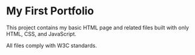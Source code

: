 # My First Portfolio

This project contains my basic HTML page and related files built with only HTML, CSS, and JavaScript.

All files comply with W3C standards.